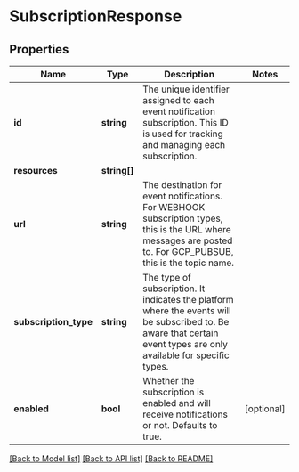 # SubscriptionResponse

## Properties
Name | Type | Description | Notes
------------ | ------------- | ------------- | -------------
**id** | **string** | The unique identifier assigned to each event notification subscription. This ID is used for tracking and managing each subscription. | 
**resources** | **string[]** |  | 
**url** | **string** | The destination for event notifications. For WEBHOOK subscription types, this is the URL where messages are posted to. For GCP_PUBSUB, this is the topic name. | 
**subscription_type** | **string** | The type of subscription. It indicates the platform where the events will be subscribed to. Be aware that certain event types are only available for specific types. | 
**enabled** | **bool** | Whether the subscription is enabled and will receive notifications or not. Defaults to true. | [optional] 

[[Back to Model list]](../../README.md#documentation-for-models) [[Back to API list]](../../README.md#documentation-for-api-endpoints) [[Back to README]](../../README.md)

